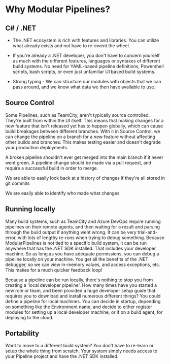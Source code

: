 # Why Modular Pipelines?

## C# / .NET

- The .NET ecosystem is rich with features and libraries. You can utilize what already exists and not have to re-invent the wheel.

- If you're already a .NET developer, you don't have to concern yourself as much with the different features, languages or syntaxes of different build systems. No need for YAML-based pipeline definitions, Powershell scripts, bash scripts, or even just unfamiliar UI based build systems.

- Strong typing - We can structure our modules with objects that we can pass around, and we know what data we then have available to use.

## Source Control

Some Pipelines, such as TeamCity, aren't typically source controlled. They're built from within the UI itself. This means that making changes for a new feature that isn't released yet has to happen globally, which can cause build breakages between different branches. With it in Source Control, we can change the pipeline on a branch for a new feature without affecting other builds and branches. This makes testing easier and doesn't degrade your production deployments.

A broken pipeline shouldn't ever get merged into the main branch if it never went green. A pipeline change should be made via a pull request, and require a successful build in order to merge.

We are able to easily look back at a history of changes if they're all stored in git commits

We are easily able to identify who made what changes

## Running locally

Many build systems, such as TeamCity and Azure DevOps require running pipelines on their remote agents, and then waiting for a result and parsing through the build output if anything went wrong. It can be very trial-and-error, with lots of lengthy re-runs when trying to debug something.
Because ModularPipelines is not tied to a specific build system, it can be run anywhere that has the .NET SDK installed. That includes your developer machine. So as long as you have adequate permissions, you can debug a pipeline locally on your machine. You get all the benefits of the .NET debugger, so we can view in-memory values, and access exceptions, etc. This makes for a much quicker feedback loop!

Because a pipeline can be run locally, there's nothing to stop you from creating a 'local developer pipeline'.
How many times have you started a new role or team, and been provided a huge developer setup guide that requires you to download and install numerous different things? You could define a pipeline for local machines. You can decide in startup, depending on something like the Environment name, and decide to either register modules for setting up a local developer machine, or if on a build agent, for deploying to the cloud.

## Portability

Want to move to a different build system? You don't have to re-learn or setup the whole thing from scratch. Your system simply needs access to your Pipeline project and have the .NET SDK installed.